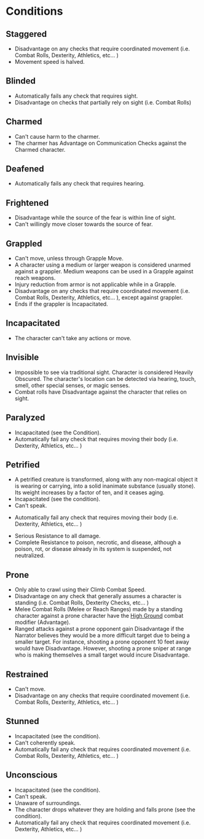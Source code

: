 # Conditions

## Staggered

- Disadvantage on any checks that require coordinated movement (i.e. Combat Rolls, Dexterity, Athletics, etc... )
- Movement speed is halved.

## Blinded

- Automatically fails any check that requires sight.
- Disadvantage on checks that partially rely on sight (i.e. Combat Rolls)

## Charmed

- Can't cause harm to the charmer.
- The charmer has Advantage on Communication Checks against the Charmed character.

## Deafened

- Automatically fails any check that requires hearing.

## Frightened

- Disadvantage while the source of the fear is within line of sight.
- Can't willingly move closer towards the source of fear.

## Grappled

- Can't move, unless through Grapple Move.
- A character using a medium or larger weapon is considered unarmed against a grappler. Medium weapons can be used in a Grapple against reach weapons.
- Injury reduction from armor is not applicable while in a Grapple.
- Disadvantage on any checks that require coordinated movement (i.e. Combat Rolls, Dexterity, Athletics, etc... ), except against grappler.
- Ends if the grappler is Incapacitated.

## Incapacitated

- The character can't take any actions or move.

## Invisible

- Impossible to see via traditional sight. Character is considered Heavily Obscured. The character's location can be detected via hearing, touch, smell, other special senses, or magic senses.
- Combat rolls have Disadvantage against the character that relies on sight.

## Paralyzed

- Incapacitated (see the Condition).
- Automatically fail any check that requires moving their body (i.e. Dexterity, Athletics,  etc... )

## Petrified

* A petrified creature is transformed, along with any non-magical object it is wearing or carrying, into a solid inanimate substance (usually stone). Its weight increases by a factor of ten, and it ceases aging.
* Incapacitated (see the condition).
* Can't speak.

- Automatically fail any check that requires moving their body (i.e. Dexterity, Athletics,  etc... )

* Serious Resistance to all damage.
* Complete Resistance to poison, necrotic, and disease, although a poison, rot, or disease already in its system is suspended, not neutralized.

## Prone

- Only able to crawl using their Climb Combat Speed.
- Disadvantage on any check that generally assumes a character is standing (i.e. Combat Rolls, Dexterity Checks, etc... )
- Melee Combat Rolls (Melee or Reach Ranges) made by a standing character against a prone character have the [High Ground](./CombatModifiers.md#high-ground-advantage) combat modifier (Advantage).
- Ranged attacks against a prone opponent gain Disadvantage if the Narrator believes they would be a more difficult target due to being a smaller target. For instance, shooting a prone opponent 10 feet away would have Disadvantage. However, shooting a prone sniper at range who is making themselves a small target would incure Disadvantage.

## Restrained

- Can't move.
- Disadvantage on any checks that require coordinated movement (i.e. Combat Rolls, Dexterity, Athletics,  etc... )

## Stunned

* Incapacitated (see the condition).
* Can't coherently speak.
* Automatically fail any check that requires coordinated movement (i.e. Combat Rolls, Dexterity, Athletics,  etc... )

## Unconscious

- Incapacitated (see the condition).
- Can't speak.
- Unaware of surroundings.
- The character drops whatever they are holding and falls prone (see the condition).
- Automatically fail any check that requires coordinated movement (i.e. Dexterity, Athletics,  etc... )
